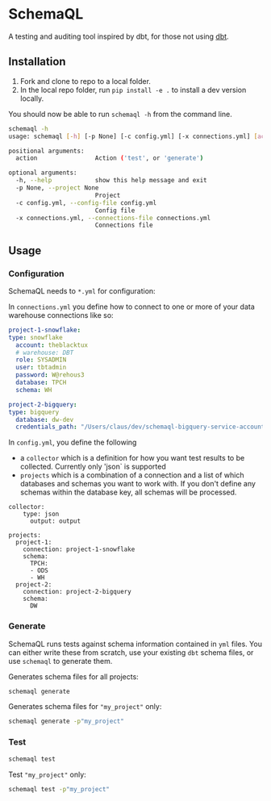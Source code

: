 # SchemaQL

A testing and auditing tool inspired by dbt, for those not using [dbt](https://www.getdbt.com).

## Installation
1. Fork and clone to repo to a local folder.
2. In the local repo folder, run `pip install -e .` to install a dev version locally.

You should now be able to run `schemaql -h` from the command line.

```bash
schemaql -h
usage: schemaql [-h] [-p None] [-c config.yml] [-x connections.yml] [action]

positional arguments:
  action                Action ('test', or 'generate')

optional arguments:
  -h, --help            show this help message and exit
  -p None, --project None
                        Project
  -c config.yml, --config-file config.yml
                        Config file
  -x connections.yml, --connections-file connections.yml
                        Connections file
```

## Usage

### Configuration

SchemaQL needs to `*.yml` for configuration:

In `connections.yml` you define how to connect to one or more of your data warehouse connections like so:

```yaml
project-1-snowflake:
type: snowflake
  account: theblacktux
  # warehouse: DBT
  role: SYSADMIN
  user: tbtadmin
  password: W@rehous3
  database: TPCH
  schema: WH

project-2-bigquery:
type: bigquery
  database: dw-dev
  credentials_path: "/Users/claus/dev/schemaql-bigquery-service-account.json"
```

In `config.yml`, you define the following
- a `collector` which is a definition for how you want test results to be collected. Currently only 'json` is supported
- `projects` which is a combination of a connection and a list of which databases and schemas you want to work with. If you don't define any schemas within the database key, all schemas will be processed.

```
collector:
    type: json
      output: output 

projects:
  project-1:
    connection: project-1-snowflake
    schema:
      TPCH:
      - ODS
      - WH
  project-2:
    connection: project-2-bigquery
    schema:
      DW
```

### Generate

SchemaQL runs tests against schema information contained in `yml` files. You can either write these from scratch, use your existing `dbt` schema files, or use `schemaql` to generate them. 

Generates schema files for all projects:
```bash
schemaql generate
```

Generates schema files for `"my_project"` only:
```bash
schemaql generate -p"my_project"
```

### Test

```bash
schemaql test
```

Test `"my_project"` only:
```bash
schemaql test -p"my_project"
```